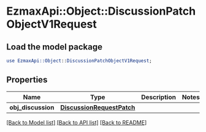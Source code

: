 # EzmaxApi::Object::DiscussionPatchObjectV1Request

## Load the model package
```perl
use EzmaxApi::Object::DiscussionPatchObjectV1Request;
```

## Properties
Name | Type | Description | Notes
------------ | ------------- | ------------- | -------------
**obj_discussion** | [**DiscussionRequestPatch**](DiscussionRequestPatch.md) |  | 

[[Back to Model list]](../README.md#documentation-for-models) [[Back to API list]](../README.md#documentation-for-api-endpoints) [[Back to README]](../README.md)


